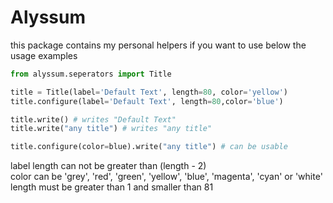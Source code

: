 # Alyssum

this package contains my personal helpers if you want to use below the usage examples

```python
from alyssum.seperators import Title

title = Title(label='Default Text', length=80, color='yellow')
title.configure(label='Default Text', length=80,color='blue')

title.write() # writes "Default Text"
title.write("any title") # writes "any title"

title.configure(color=blue).write("any title") # can be usable
```



label length can not be greater than (length - 2)  
color can be 'grey', 'red', 'green', 'yellow', 'blue', 'magenta', 'cyan' or 'white'  
length must be greater than 1 and smaller than 81 

